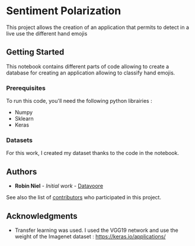 # Sentiment Polarization

This project allows the creation of an application that permits to detect in a live use the different hand emojis

## Getting Started

This notebook contains different parts of code allowing to create a database for creating an application allowing to classify hand emojis.

### Prerequisites

To run this code, you'll need the following python librairies :

* Numpy
* Sklearn
* Keras

### Datasets

For this work, I created my dataset thanks to the code in the notebook.

## Authors

* **Robin Niel** - *Initial work* - [Datavoore](https://github.com/Datavoore)

See also the list of [contributors](https://github.com/Datavoore/NLP/tree/master/Sentiment%20Polarization/contributors) who participated in this project.

## Acknowledgments

* Transfer learning was used. I used the VGG19 network and use the weight of the Imagenet dataset : https://keras.io/applications/


